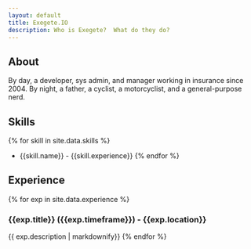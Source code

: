 ```yaml
---
layout: default
title: Exegete.IO
description: Who is Exegete?  What do they do?
---
```


## About

By day, a developer, sys admin, and manager working in insurance since 2004. By night, a father, a cyclist, a motorcyclist, and a general-purpose nerd.

## Skills

{% for skill in site.data.skills %}

- {{skill.name}} - {{skill.experience}}
  {% endfor %}

## Experience

{% for exp in site.data.experience %}

### {{exp.title}} ({{exp.timeframe}}) - {{exp.location}}

{{ exp.description | markdownify}}
{% endfor %}
